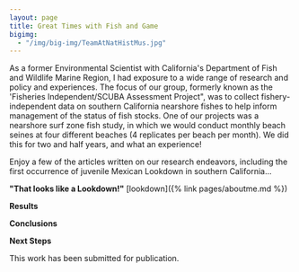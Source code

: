 ```yaml
---
layout: page
title: Great Times with Fish and Game
bigimg:
  - "/img/big-img/TeamAtNatHistMus.jpg"
---
```

As a former Environmental Scientist with California's Department of Fish and Wildlife Marine Region, I had exposure to a wide range of research and policy and experiences. The focus of our group, formerly known as the 'Fisheries Independent/SCUBA Assessment Project", was to collect fishery-independent data on southern California nearshore fishes to help inform management of the status of fish stocks. One of our projects was a nearshore surf zone fish study, in which we would conduct monthly beach seines at four different beaches (4 replicates per beach per month). We did this for two and half years, and what an experience!

Enjoy a few of the articles written on our research endeavors, including the first occurrence of juvenile Mexican Lookdown in southern California...

**"That looks like a Lookdown!"** [lookdown]({% link pages/aboutme.md %})

**Results**


**Conclusions**


**Next Steps**

This work has been submitted for publication.
